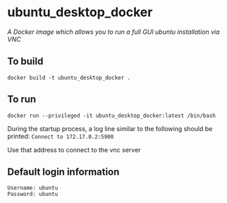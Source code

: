 # ubuntu_desktop_docker
*A Docker image which allows you to run a full GUI ubuntu installation via VNC*

## To build
`docker build -t ubuntu_desktop_docker .`

## To run
`docker run --privileged -it ubuntu_desktop_docker:latest /bin/bash`

During the startup process, a log line similar to the following should be printed:
`Connect to 172.17.0.2:5900`

Use that address to connect to the vnc server

## Default login information
```
Username: ubuntu
Password: ubuntu
```
